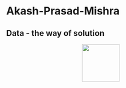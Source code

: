 # Akash-Prasad-Mishra
## Data - the way of solution
<div id="header" align="center">
  <img src="https://cdn.pixabay.com/photo/2023/02/08/08/50/frequency-wave-7776034_1280.jpg" width="100"/>
</div
